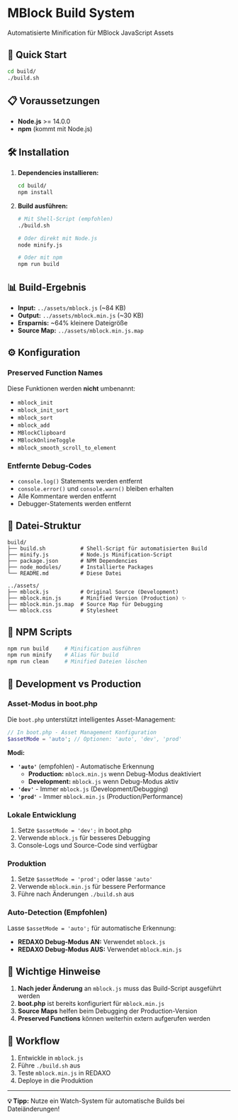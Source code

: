 # MBlock Build System

Automatisierte Minification für MBlock JavaScript Assets

## 🚀 Quick Start

```bash
cd build/
./build.sh
```

## 📋 Voraussetzungen

- **Node.js** >= 14.0.0
- **npm** (kommt mit Node.js)

## 🛠️ Installation

1. **Dependencies installieren:**
   ```bash
   cd build/
   npm install
   ```

2. **Build ausführen:**
   ```bash
   # Mit Shell-Script (empfohlen)
   ./build.sh
   
   # Oder direkt mit Node.js
   node minify.js
   
   # Oder mit npm
   npm run build
   ```

## 📊 Build-Ergebnis

- **Input:** `../assets/mblock.js` (~84 KB)
- **Output:** `../assets/mblock.min.js` (~30 KB)
- **Ersparnis:** ~64% kleinere Dateigröße
- **Source Map:** `../assets/mblock.min.js.map`

## ⚙️ Konfiguration

### Preserved Function Names
Diese Funktionen werden **nicht** umbenannt:
- `mblock_init`
- `mblock_init_sort` 
- `mblock_sort`
- `mblock_add`
- `MBlockClipboard`
- `MBlockOnlineToggle`
- `mblock_smooth_scroll_to_element`

### Entfernte Debug-Codes
- `console.log()` Statements werden entfernt
- `console.error()` und `console.warn()` bleiben erhalten
- Alle Kommentare werden entfernt
- Debugger-Statements werden entfernt

## 📁 Datei-Struktur

```
build/
├── build.sh           # Shell-Script für automatisierten Build
├── minify.js          # Node.js Minification-Script  
├── package.json       # NPM Dependencies
├── node_modules/      # Installierte Packages
└── README.md          # Diese Datei

../assets/
├── mblock.js          # Original Source (Development)
├── mblock.min.js      # Minified Version (Production) ✨
├── mblock.min.js.map  # Source Map für Debugging
└── mblock.css         # Stylesheet
```

## 🎯 NPM Scripts

```bash
npm run build     # Minification ausführen
npm run minify    # Alias für build
npm run clean     # Minified Dateien löschen
```

## 🔧 Development vs Production

### Asset-Modus in boot.php

Die `boot.php` unterstützt intelligentes Asset-Management:

```php
// In boot.php - Asset Management Konfiguration
$assetMode = 'auto'; // Optionen: 'auto', 'dev', 'prod'
```

**Modi:**
- **`'auto'`** (empfohlen) - Automatische Erkennung
  - **Production:** `mblock.min.js` wenn Debug-Modus deaktiviert
  - **Development:** `mblock.js` wenn Debug-Modus aktiv
- **`'dev'`** - Immer `mblock.js` (Development/Debugging)
- **`'prod'`** - Immer `mblock.min.js` (Production/Performance)

### Lokale Entwicklung
1. Setze `$assetMode = 'dev';` in boot.php
2. Verwende `mblock.js` für besseres Debugging
3. Console-Logs und Source-Code sind verfügbar

### Produktion
1. Setze `$assetMode = 'prod';` oder lasse `'auto'` 
2. Verwende `mblock.min.js` für bessere Performance
3. Führe nach Änderungen `./build.sh` aus

### Auto-Detection (Empfohlen)
Lasse `$assetMode = 'auto';` für automatische Erkennung:
- **REDAXO Debug-Modus AN:** Verwendet `mblock.js`
- **REDAXO Debug-Modus AUS:** Verwendet `mblock.min.js`

## 🚨 Wichtige Hinweise

1. **Nach jeder Änderung** an `mblock.js` muss das Build-Script ausgeführt werden
2. **boot.php** ist bereits konfiguriert für `mblock.min.js`
3. **Source Maps** helfen beim Debugging der Production-Version
4. **Preserved Functions** können weiterhin extern aufgerufen werden

## 🔄 Workflow

1. Entwickle in `mblock.js`
2. Führe `./build.sh` aus
3. Teste `mblock.min.js` in REDAXO
4. Deploye in die Produktion

---

**💡 Tipp:** Nutze ein Watch-System für automatische Builds bei Dateiänderungen!

